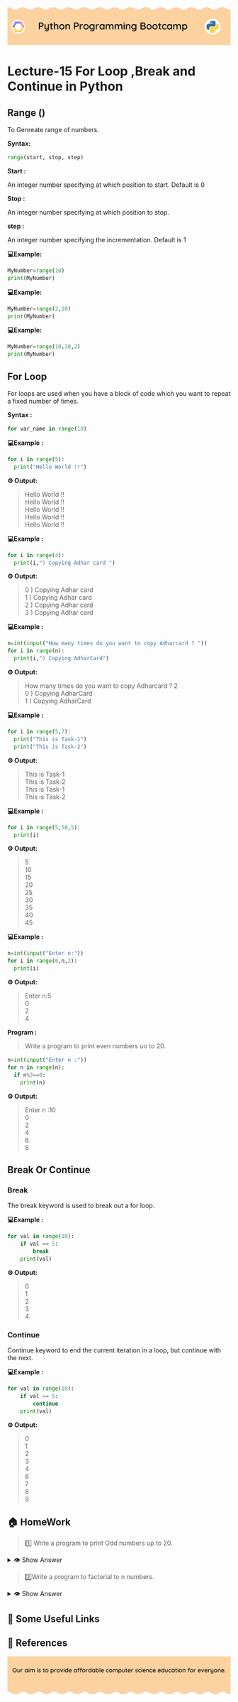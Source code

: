 <!-- HEADER -->
<p align="center">
  <img  src="./../assets/header.png?" />
</p>

# Lecture-15 For Loop ,Break and Continue in Python

## Range ()
 To Genreate range of numbers.

**Syntax:**
 ```python
 range(start, stop, step)
```
**Start :**

An integer number specifying at which position to start. Default is 0

**Stop :**

An integer number specifying at which position to stop.

**step :**

An integer number specifying the incrementation. Default is 1

**💻Example:**
```python
MyNumber=range(10)
print(MyNumber)
```
**💻Example:**
```python
MyNumber=range(2,10)
print(MyNumber)
```

**💻Example:**
```python
MyNumber=range(10,20,2)
print(MyNumber)
```
## For Loop 

For loops are used when you have a block of code which you want to repeat a fixed number of times.

**Syntax :**
```python
for var_name in range(10)
```
**💻Example :**

```python
for i in range(5):
  print("Hello World !!")
```
**⚙️ Output:**
>Hello World !!    
Hello World !!   
Hello World !!   
Hello World !!   
Hello World !!

**💻Example :**

```python
for i in range(4):
  print(i,") Copying Adhar card ")
```
**⚙️ Output:**
>0 ) Copying Adhar card    
1 ) Copying Adhar card     
2 ) Copying Adhar card     
3 ) Copying Adhar card 

**💻Example :**
```python
n=int(input("How many times do you want to copy Adharcard ? "))
for i in range(n):
  print(i,") Copying AdharCard")
```
**⚙️ Output:**
>How many times do you want to copy Adharcard ? 2         
0 ) Copying AdharCard    
1 ) Copying AdharCard

**💻Example :**
```python
for i in range(5,7):
  print("This is Task-1")
  print("This is Task-2")
```
**⚙️ Output:**
>This is Task-1    
This is Task-2     
This is Task-1    
This is Task-2

**💻Example :**
```python
for i in range(5,50,5):
  print(i)
```
**⚙️ Output:**
>5  
10   
15   
20        
25      
30    
35     
40   
45

**💻Example :**
```python
n=int(input("Enter n:"))
for i in range(0,n,2): 
  print(i)
```
**⚙️ Output:**
>Enter n:5   
0    
2    
4

**Program :**
> Write a program to print even numbers uo to 20.
```python
n=int(input("Enter n :"))
for n in range(n):
  if n%2==0:
    print(n)
```
**⚙️ Output:**
>Enter n :10   
0     
2   
4   
6   
8

## Break Or Continue

### Break

The break keyword is used to break out a for loop.

**💻Example :**
```python
for val in range(10):
    if val == 5:
        break
    print(val)
```
**⚙️ Output:**
>0    
1   
2    
3   
4

### Continue

Continue keyword to end the current iteration in a loop, but continue with the next.

**💻Example :**
```python
for val in range(10):
    if val == 5:
        continue
    print(val)
```
**⚙️ Output:**
>0    
1     
2    
3    
4   
6    
7    
8   
9
## 🏠 HomeWork

>1️⃣ Write a program to print Odd numbers up to 20.

<details>
  <summary>👁 Show Answer</summary>

  <p>
  
  ```python
n=int(input("Enter n:"))
for i in range(n+1):
    if(i%2!=0):
        print(i)
  ```

  </p>

</details>

>2️⃣Write a program to factorial to n numbers.
<details>
  <summary>👁 Show Answer</summary>

  <p>
  
  ```python
  number = int(input(" Please enter any Number : "))
fact = 1

for i in range(1, number + 1):
    fact = fact * i
print( fact)
  ```

  </p>

</details>

## 🔗 Some Useful Links

## 📖 References

<!-- FOOTER -->
<p align="center">
  <img  src="./../assets/footer.png" />
</p>  